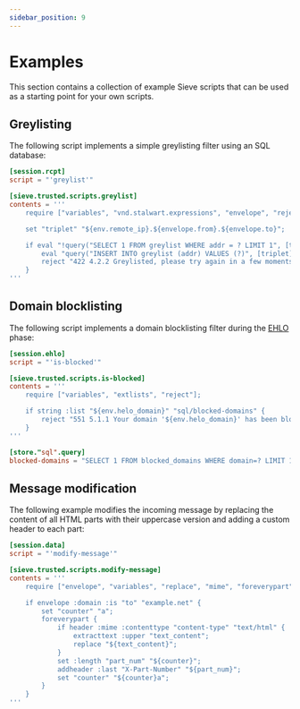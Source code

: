 ```yaml
---
sidebar_position: 9 
---
```


# Examples

This section contains a collection of example Sieve scripts that can be used as a starting point for your own scripts.

## Greylisting

The following script implements a simple greylisting filter using an SQL database:

```toml
[session.rcpt]
script = "'greylist'"

[sieve.trusted.scripts.greylist]
contents = '''
    require ["variables", "vnd.stalwart.expressions", "envelope", "reject"];

    set "triplet" "${env.remote_ip}.${envelope.from}.${envelope.to}";

    if eval "!query("SELECT 1 FROM greylist WHERE addr = ? LIMIT 1", [triplet])" {
        eval "query("INSERT INTO greylist (addr) VALUES (?)", [triplet])";
        reject "422 4.2.2 Greylisted, please try again in a few moments.";
    }
'''
```

## Domain blocklisting

The following script implements a domain blocklisting filter during the [EHLO](/docs/mta/inbound/ehlo) phase:

```toml
[session.ehlo]
script = "'is-blocked'"

[sieve.trusted.scripts.is-blocked]
contents = '''
    require ["variables", "extlists", "reject"];

    if string :list "${env.helo_domain}" "sql/blocked-domains" {
        reject "551 5.1.1 Your domain '${env.helo_domain}' has been blocklisted.";
    }
'''

[store."sql".query]
blocked-domains = "SELECT 1 FROM blocked_domains WHERE domain=? LIMIT 1"

```

## Message modification

The following example modifies the incoming message by replacing the content of all HTML parts with their uppercase version and adding a custom header to each part:

```toml
[session.data]
script = "'modify-message'"

[sieve.trusted.scripts.modify-message]
contents = '''
    require ["envelope", "variables", "replace", "mime", "foreverypart", "editheader", "extracttext"];

    if envelope :domain :is "to" "example.net" {
        set "counter" "a";
        foreverypart {
            if header :mime :contenttype "content-type" "text/html" {
                extracttext :upper "text_content";
                replace "${text_content}";
            }
            set :length "part_num" "${counter}";
            addheader :last "X-Part-Number" "${part_num}";
            set "counter" "${counter}a";
        }
    }
'''
```
